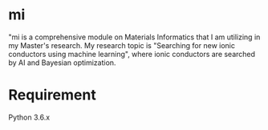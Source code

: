 # mi
"mi is a comprehensive module on Materials Informatics that I am utilizing in my Master's research.
My research topic is "Searching for new ionic conductors using machine learning", where ionic conductors are searched by AI and Bayesian optimization.

# Requirement
Python 3.6.x